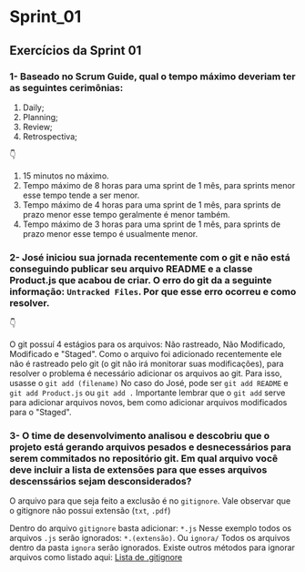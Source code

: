 # Sprint_01
## Exercícios da Sprint 01

### 1- Baseado no Scrum Guide, qual o tempo máximo deveriam ter as seguintes cerimônias:

1. Daily;
2. Planning;
3. Review;
4. Retrospectiva;

:point_down:

1. 15 minutos no máximo.
2. Tempo máximo de 8 horas para uma sprint de 1 mês, para sprints menor esse tempo tende a ser menor.
3. Tempo máximo de 4 horas para uma sprint de 1 mês, para sprints de prazo menor esse tempo geralmente é menor também.
4. Tempo máximo de 3 horas para uma sprint de 1 mês, para sprints de prazo menor esse tempo é usualmente menor.


### 2- José iniciou sua jornada recentemente com o git e não está conseguindo publicar seu arquivo README e a classe Product.js que acabou de criar. O erro do git da a seguinte informação: `Untracked Files`. Por que esse erro ocorreu e como resolver.

:point_down:

O git possuí 4 estágios para os arquivos: Não rastreado, Não Modificado, Modificado e "Staged".
Como o arquivo foi adicionado recentemente ele não é rastreado pelo git (o git não irá monitorar suas modificações), para resolver o problema é necessário adicionar os arquivos ao git. Para isso, usasse o `git add (filename)` No caso do José, pode ser `git add README` e `git add Product.js` ou `git add .` Importante lembrar que o `git add` serve para adicionar arquivos novos, bem como adicionar arquivos modificados para o "Staged". 


### 3- O time de desenvolvimento analisou e descobriu que o projeto está gerando arquivos pesados e desnecessários para serem commitados no repositório git. Em qual arquivo você deve incluir a lista de extensões para que esses arquivos descenssários sejam desconsiderados?

O arquivo para que seja feito a exclusão é no `gitignore`. Vale observar que o gitignore não possui extensão (`txt`, `.pdf`)

Dentro do arquivo `gitignore` basta adicionar: `*.js` Nesse exemplo todos os arquivos `.js` serão ignorados: `*.(extensão)`. Ou `ignora/` Todos os arquivos dentro da pasta `ignora` serão ignorados. Existe outros métodos para ignorar arquivos como listado aqui: [Lista de .gitignore](https://www.atlassian.com/br/git/tutorials/saving-changes/gitignore#:~:text=Caso%20queira%20ignorar%20um%20arquivo,forma%20de%20um%20arquivo%20ignorado.)

